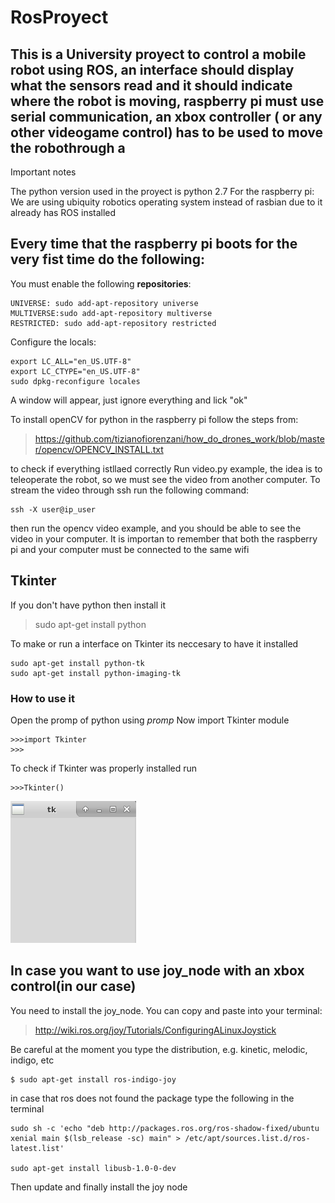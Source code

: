 
# RosProyect
## This is a University proyect to control a mobile robot using ROS, an interface should display what the sensors read and it should indicate where the robot is moving, raspberry pi must use serial communication, an xbox controller ( or any other videogame control) has to be used to move the robothrough a
Important notes


The python version used in the proyect is python 2.7
For the raspberry pi:
We are using ubiquity robotics operating system instead of rasbian due to it already has ROS installed
## Every time that the raspberry pi boots for the very fist time do the following:

You must enable the following **repositories**:
```
UNIVERSE: sudo add-apt-repository universe
MULTIVERSE:sudo add-apt-repository multiverse
RESTRICTED: sudo add-apt-repository restricted
```
Configure the locals:
```
export LC_ALL="en_US.UTF-8"
export LC_CTYPE="en_US.UTF-8"
sudo dpkg-reconfigure locales
```
A window will appear, just ignore everything and lick "ok"

To install openCV for python in the raspberry pi follow the steps from:
> https://github.com/tizianofiorenzani/how_do_drones_work/blob/master/opencv/OPENCV_INSTALL.txt

to check if everything istllaed correctly Run video.py example, the idea is to teleoperate the robot, so we must see the video from another computer.
To stream the video through ssh run the following command:
```
ssh -X user@ip_user 
```
 then run the opencv video example, and you should be able to see the video in your computer. It is importan to remember that both the raspberry pi and your computer must be connected to the same wifi
 
## Tkinter

If you don't have python then install it
> sudo apt-get install python

To make or run a interface on Tkinter its neccesary to have it installed
```
sudo apt-get install python-tk
sudo apt-get install python-imaging-tk
```
### How to use it

Open the promp of python using *promp*
Now import Tkinter module
```
>>>import Tkinter
>>>
```
To check if Tkinter was properly installed run
```
>>>Tkinter()
```
![Screenshot](Tk.png)

## In case you want to use joy_node with an xbox control(in our case)
You need to install the joy_node. You can copy and paste into your terminal:
> http://wiki.ros.org/joy/Tutorials/ConfiguringALinuxJoystick

Be careful at the moment you type the distribution, e.g. kinetic, melodic, indigo, etc
```
$ sudo apt-get install ros-indigo-joy
```
in case that ros does not found the package type the following in the terminal
```
sudo sh -c 'echo "deb http://packages.ros.org/ros-shadow-fixed/ubuntu xenial main $(lsb_release -sc) main" > /etc/apt/sources.list.d/ros-latest.list'

sudo apt-get install libusb-1.0-0-dev

```
Then update and finally install the joy node

